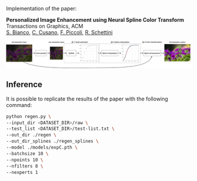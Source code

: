 Implementation of the paper:

**Personalized Image Enhancement using Neural Spline Color Transform**<br>
Transactions on Graphics, ACM<br>
[S. Bianco](http://www.ivl.disco.unimib.it/people/simone-bianco/ "Simone Bianco"), [C. Cusano](http://www.ivl.disco.unimib.it/people/claudio-cusano/ "Claudio Cusano"), [F. Piccoli](http://www.ivl.disco.unimib.it/people/flavio-piccoli/ "Flavio Piccoli"), [R. Schettini](http://www.ivl.disco.unimib.it/people/raimondo-schettini/ "Raimondo Schettini")

![Pipeline](https://github.com/dros1986/neural_spline_enhancement/blob/master/res/pipe1.png?raw=true)

## Inference

It is possible to replicate the results of the paper with the following command:

``` bash
python regen.py \
--input_dir <DATASET_DIR>/raw \
--test_list <DATASET_DIR>/test-list.txt \
--out_dir ./regen \
--out_dir_splines ./regen_splines \
--model ./models/expC.pth \
--batchsize 10 \
--npoints 10 \
--nfilters 8 \
--nexperts 1
```
